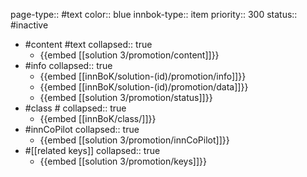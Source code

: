 page-type:: #text
color:: blue
innbok-type:: item
priority:: 300
status:: #inactive

- #content #text
  collapsed:: true
	- {{embed [[solution 3/promotion/content]]}}
- #info
  collapsed:: true
	- {{embed [[innBoK/solution-(id)/promotion/info]]}}
	- {{embed [[innBoK/solution-(id)/promotion/data]]}}
	- {{embed [[solution 3/promotion/status]]}}
- #class #
  collapsed:: true
	- {{embed [[innBoK/class/]]}}
- #innCoPilot
  collapsed:: true
	- {{embed [[solution 3/promotion/innCoPilot]]}}
- #[[related keys]]
  collapsed:: true
	- {{embed [[solution 3/promotion/keys]]}}


